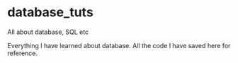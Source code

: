 # database_tuts
All about database, SQL etc

Everything I have learned about database. All the code I have saved here for reference.
